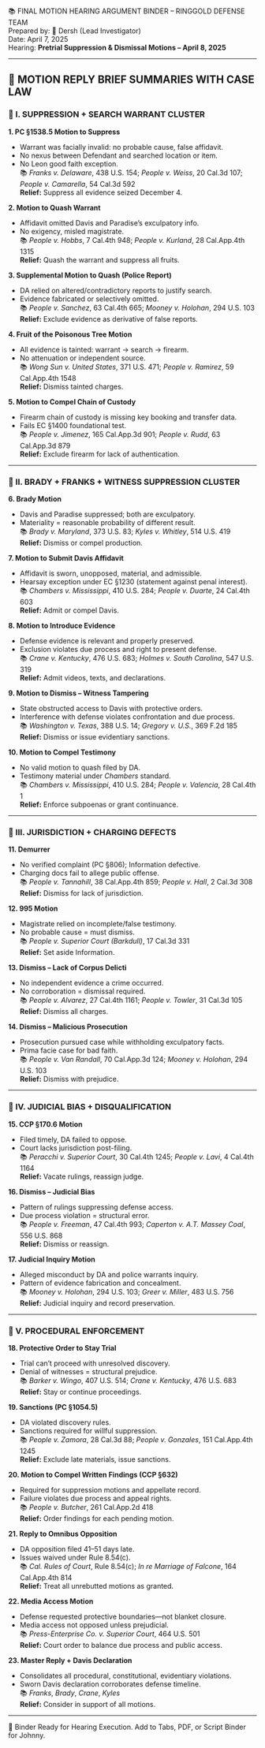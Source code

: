 📚 FINAL MOTION HEARING ARGUMENT BINDER – RINGGOLD DEFENSE TEAM  
Prepared by: 🧠 Dersh (Lead Investigator)  
Date: April 7, 2025  
Hearing: **Pretrial Suppression & Dismissal Motions – April 8, 2025**

---

## 🎯 MOTION REPLY BRIEF SUMMARIES WITH CASE LAW

### 🔹 I. SUPPRESSION + SEARCH WARRANT CLUSTER

**1. PC §1538.5 Motion to Suppress**  
- Warrant was facially invalid: no probable cause, false affidavit.
- No nexus between Defendant and searched location or item.
- No Leon good faith exception.  
📚 *Franks v. Delaware*, 438 U.S. 154; *People v. Weiss*, 20 Cal.3d 107; *People v. Camarella*, 54 Cal.3d 592  
**Relief:** Suppress all evidence seized December 4.

**2. Motion to Quash Warrant**  
- Affidavit omitted Davis and Paradise’s exculpatory info.
- No exigency, misled magistrate.  
📚 *People v. Hobbs*, 7 Cal.4th 948; *People v. Kurland*, 28 Cal.App.4th 1315  
**Relief:** Quash the warrant and suppress all fruits.

**3. Supplemental Motion to Quash (Police Report)**  
- DA relied on altered/contradictory reports to justify search.
- Evidence fabricated or selectively omitted.  
📚 *People v. Sanchez*, 63 Cal.4th 665; *Mooney v. Holohan*, 294 U.S. 103  
**Relief:** Exclude evidence as derivative of false reports.

**4. Fruit of the Poisonous Tree Motion**  
- All evidence is tainted: warrant → search → firearm.
- No attenuation or independent source.  
📚 *Wong Sun v. United States*, 371 U.S. 471; *People v. Ramirez*, 59 Cal.App.4th 1548  
**Relief:** Dismiss tainted charges.

**5. Motion to Compel Chain of Custody**  
- Firearm chain of custody is missing key booking and transfer data.
- Fails EC §1400 foundational test.  
📚 *People v. Jimenez*, 165 Cal.App.3d 901; *People v. Rudd*, 63 Cal.App.3d 879  
**Relief:** Exclude firearm for lack of authentication.

---

### 🔹 II. BRADY + FRANKS + WITNESS SUPPRESSION CLUSTER

**6. Brady Motion**  
- Davis and Paradise suppressed; both are exculpatory.
- Materiality = reasonable probability of different result.  
📚 *Brady v. Maryland*, 373 U.S. 83; *Kyles v. Whitley*, 514 U.S. 419  
**Relief:** Dismiss or compel production.

**7. Motion to Submit Davis Affidavit**  
- Affidavit is sworn, unopposed, material, and admissible.
- Hearsay exception under EC §1230 (statement against penal interest).  
📚 *Chambers v. Mississippi*, 410 U.S. 284; *People v. Duarte*, 24 Cal.4th 603  
**Relief:** Admit or compel Davis.

**8. Motion to Introduce Evidence**  
- Defense evidence is relevant and properly preserved.
- Exclusion violates due process and right to present defense.  
📚 *Crane v. Kentucky*, 476 U.S. 683; *Holmes v. South Carolina*, 547 U.S. 319  
**Relief:** Admit videos, texts, and declarations.

**9. Motion to Dismiss – Witness Tampering**  
- State obstructed access to Davis with protective orders.
- Interference with defense violates confrontation and due process.  
📚 *Washington v. Texas*, 388 U.S. 14; *Gregory v. U.S.*, 369 F.2d 185  
**Relief:** Dismiss or issue evidentiary sanctions.

**10. Motion to Compel Testimony**  
- No valid motion to quash filed by DA.
- Testimony material under *Chambers* standard.  
📚 *Chambers v. Mississippi*, 410 U.S. 284; *People v. Valencia*, 28 Cal.4th 1  
**Relief:** Enforce subpoenas or grant continuance.

---

### 🔹 III. JURISDICTION + CHARGING DEFECTS

**11. Demurrer**  
- No verified complaint (PC §806); Information defective.
- Charging docs fail to allege public offense.  
📚 *People v. Tannahill*, 38 Cal.App.4th 859; *People v. Hall*, 2 Cal.3d 308  
**Relief:** Dismiss for lack of jurisdiction.

**12. 995 Motion**  
- Magistrate relied on incomplete/false testimony.
- No probable cause = must dismiss.  
📚 *People v. Superior Court (Barkdull)*, 17 Cal.3d 331  
**Relief:** Set aside Information.

**13. Dismiss – Lack of Corpus Delicti**  
- No independent evidence a crime occurred.
- No corroboration = dismissal required.  
📚 *People v. Alvarez*, 27 Cal.4th 1161; *People v. Towler*, 31 Cal.3d 105  
**Relief:** Dismiss all charges.

**14. Dismiss – Malicious Prosecution**  
- Prosecution pursued case while withholding exculpatory facts.
- Prima facie case for bad faith.  
📚 *People v. Van Randall*, 70 Cal.App.3d 124; *Mooney v. Holohan*, 294 U.S. 103  
**Relief:** Dismiss with prejudice.

---

### 🔹 IV. JUDICIAL BIAS + DISQUALIFICATION

**15. CCP §170.6 Motion**  
- Filed timely, DA failed to oppose.
- Court lacks jurisdiction post-filing.  
📚 *Peracchi v. Superior Court*, 30 Cal.4th 1245; *People v. Lavi*, 4 Cal.4th 1164  
**Relief:** Vacate rulings, reassign judge.

**16. Dismiss – Judicial Bias**  
- Pattern of rulings suppressing defense access.
- Due process violation = structural error.  
📚 *People v. Freeman*, 47 Cal.4th 993; *Caperton v. A.T. Massey Coal*, 556 U.S. 868  
**Relief:** Dismiss or reassign.

**17. Judicial Inquiry Motion**  
- Alleged misconduct by DA and police warrants inquiry.
- Pattern of evidence fabrication and concealment.  
📚 *Mooney v. Holohan*, 294 U.S. 103; *Greer v. Miller*, 483 U.S. 756  
**Relief:** Judicial inquiry and record preservation.

---

### 🔹 V. PROCEDURAL ENFORCEMENT

**18. Protective Order to Stay Trial**  
- Trial can’t proceed with unresolved discovery.
- Denial of witnesses = structural prejudice.  
📚 *Barker v. Wingo*, 407 U.S. 514; *Crane v. Kentucky*, 476 U.S. 683  
**Relief:** Stay or continue proceedings.

**19. Sanctions (PC §1054.5)**  
- DA violated discovery rules.
- Sanctions required for willful suppression.  
📚 *People v. Zamora*, 28 Cal.3d 88; *People v. Gonzales*, 151 Cal.App.4th 1245  
**Relief:** Exclude late materials, issue sanctions.

**20. Motion to Compel Written Findings (CCP §632)**  
- Required for suppression motions and appellate record.
- Failure violates due process and appeal rights.  
📚 *People v. Butcher*, 261 Cal.App.2d 418  
**Relief:** Order findings for each pending motion.

**21. Reply to Omnibus Opposition**  
- DA opposition filed 41–51 days late.
- Issues waived under Rule 8.54(c).  
📚 *Cal. Rules of Court*, Rule 8.54(c); *In re Marriage of Falcone*, 164 Cal.App.4th 814  
**Relief:** Treat all unrebutted motions as granted.

**22. Media Access Motion**  
- Defense requested protective boundaries—not blanket closure.
- Media access not opposed unless prejudicial.  
📚 *Press-Enterprise Co. v. Superior Court*, 464 U.S. 501  
**Relief:** Court order to balance due process and public access.

**23. Master Reply + Davis Declaration**  
- Consolidates all procedural, constitutional, evidentiary violations.
- Sworn Davis declaration corroborates defense timeline.  
📚 *Franks*, *Brady*, *Crane*, *Kyles*  
**Relief:** Consider in support of all motions.

---

🧠 Binder Ready for Hearing Execution. Add to Tabs, PDF, or Script Binder for Johnny.


